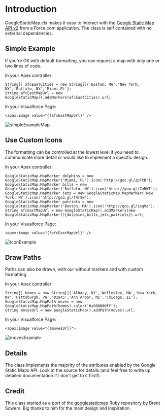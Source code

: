 Introduction
============

GoogleStaticMap.cls makes it easy to interact with the [Google Static Map API v2](http://code.google.com/apis/maps/documentation/staticmaps/) from a Force.com application. The class is self contained with no external dependencies.

Simple Example
--------------
If you're OK with default formatting, you can request a map with only one or two lines of code.

In your Apex controller:
```
String[] afcEastCities = new String[]{'Boston, MA','New York, NY','Buffalo, NY','Miami,FL'};
String afcEastMapUrl = new GoogleStaticMap().addMarkers(afcEastCities).url;
```

In your Visualforce Page:
```
<apex:image value="{!afcEastMapUrl}" />
```

![simpleExampleMap](http://maps.google.com/maps/api/staticmap?sensor=false&size=500x350&markers=Boston%2C+MA&markers=New+York%2C+NY&markers=Buffalo%2C+NY&markers=Miami%2CFL&)

Use Custom Icons
----------------
The formatting can be controlled at the lowest level if you need to communicate more detail or would like to implement a specific design.

In your Apex controller:
```
GoogleStaticMap.MapMarker dolphins = new GoogleStaticMap.MapMarker('Miami, FL').icon('http://goo.gl/2pFtB');
GoogleStaticMap.MapMarker bills = new GoogleStaticMap.MapMarker('Buffalo, NY').icon('http://goo.gl/7uRWT');
GoogleStaticMap.MapMarker jets = new GoogleStaticMap.MapMarker('New York, NY').icon('http://goo.gl/fRrSw');
GoogleStaticMap.MapMarker patriots = new GoogleStaticMap.MapMarker('Boston, MA').icon('http://goo.gl/ieqVq');
String afcEastMapUrl = new GoogleStaticMap().addMarkers(new GoogleStaticMap.MapMarker[]{dolphins,bills,jets,patriots}).url;
```

In your Visualforce Page:
```
<apex:image value="{!afcEastMapUrl}" />
```
![iconExample](http://maps.google.com/maps/api/staticmap?sensor=false&size=500x350&markers=icon:http://goo.gl/2pFtB%7CMiami%2C+FL&markers=icon:http://goo.gl/7uRWT%7CBuffalo%2C+NY&markers=icon:http://goo.gl/fRrSw%7CNew+York%2C+NY&markers=icon:http://goo.gl/ieqVq%7CBoston%2C+MA&)

Draw Paths
----------
Paths can also be drawn, with our without markers and with custom formatting.

In your Apex controller:
```
String[] homes = new String[]{'Albany, NY','Wellesley, MA','New York, NY','Pittsburgh, PA','01945','Ann Arbor, MI','Chicago, IL'};
GoogleStaticMap.MapPath moves = new GoogleStaticMap.MapPath(homes).color('0x000000ff');
String movesUrl = new GoogleStaticMap().addPath(moves).url;
```

In your Visualforce Page:
```
<apex:image value="{!movesUrl}">
```
![movesExample](http://maps.google.com/maps/api/staticmap?sensor=false&size=500x350&markers=label:0%7CAlbany%2C+NY&markers=label:1%7CWellesley%2C+MA&markers=label:2%7CNew+York%2C+NY&markers=label:3%7CPittsburgh%2C+PA&markers=label:4%7C01945&markers=label:5%7CAnn+Arbor%2C+MI&markers=label:6%7CChicago%2C+IL&markers=label:0%7CAlbany%2C+NY&markers=label:1%7CWellesley%2C+MA&markers=label:2%7CNew+York%2C+NY&markers=label:3%7CPittsburgh%2C+PA&markers=label:4%7C01945&markers=label:5%7CAnn+Arbor%2C+MI&markers=label:6%7CChicago%2C+IL&path=weight:5%7Ccolor:0x000000ff%7CAlbany%2C+NY%7CWellesley%2C+MA%7CNew+York%2C+NY%7CPittsburgh%2C+PA%7C01945%7CAnn+Arbor%2C+MI%7CChicago%2C+IL&)

Details
-------
The class implements the majority of the attributes enabled by the Google Static Maps API. Look at the source for details (and feel free to write up detailed documentation if I don't get to it first!).

Credit
------
This class started as a port of the [googlestaticmap](https://github.com/brentsowers1/googlestaticmap) Ruby repository by Brent Sowers. Big thanks to him for the main design and inspiration.

